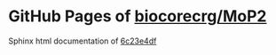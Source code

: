 GitHub Pages of [biocorecrg/MoP2](https://github.com/biocorecrg/MoP2.git)
===
Sphinx html documentation of [6c23e4df](https://github.com/biocorecrg/MoP2/tree/6c23e4dfaa3002f5890ea0f0d4b68b16e853e628)
